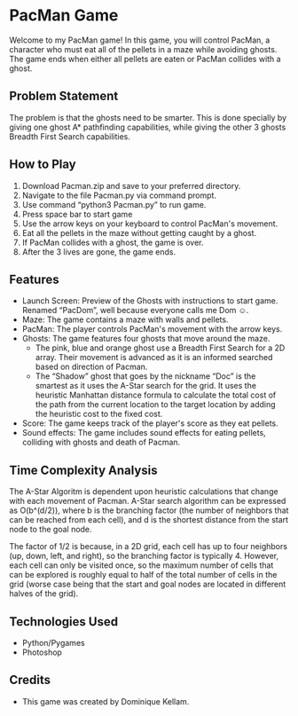 # PacMan Game
Welcome to my PacMan game! In this game, you will control PacMan, a character who
must eat all of the pellets in a maze while avoiding ghosts. The game ends when either
all pellets are eaten or PacMan collides with a ghost.
## Problem Statement
The problem is that the ghosts need to be smarter. This is done specially by giving one
ghost A* pathfinding capabilities, while giving the other 3 ghosts Breadth First Search
capabilities.
## How to Play
1. Download Pacman.zip and save to your preferred directory.
2. Navigate to the file Pacman.py via command prompt.
3. Use command “python3 Pacman.py” to run game.
4. Press space bar to start game
5. Use the arrow keys on your keyboard to control PacMan's movement.
6. Eat all the pellets in the maze without getting caught by a ghost.
7. If PacMan collides with a ghost, the game is over.
8. After the 3 lives are gone, the game ends.
## Features
* Launch Screen: Preview of the Ghosts with instructions to start game. Renamed
“PacDom”, well because everyone calls me Dom ☺.
* Maze: The game contains a maze with walls and pellets.
* PacMan: The player controls PacMan's movement with the arrow keys.
* Ghosts: The game features four ghosts that move around the maze.
  * The pink, blue and orange ghost use a Breadth First Search for a 2D array.
Their movement is advanced as it is an informed searched based on
direction of Pacman.
  * The “Shadow” ghost that goes by the nickname “Doc” is the smartest as it
uses the A-Star search for the grid. It uses the heuristic Manhattan
distance formula to calculate the total cost of the path from the current
location to the target location by adding the heuristic cost to the fixed
cost.
* Score: The game keeps track of the player's score as they eat pellets.
* Sound effects: The game includes sound effects for eating pellets, colliding with
ghosts and death of Pacman.
## Time Complexity Analysis
The A-Star Algoritm is dependent upon heuristic calculations that change with each
movement of Pacman. A-Star search algorithm can be expressed as O(b^(d/2)), where b
is the branching factor (the number of neighbors that can be reached from each cell),
and d is the shortest distance from the start node to the goal node.

The factor of 1/2 is because, in a 2D grid, each cell has up to four neighbors (up, down,
left, and right), so the branching factor is typically 4. However, each cell can only be
visited once, so the maximum number of cells that can be explored is roughly equal to
half of the total number of cells in the grid (worse case being that the start and goal
nodes are located in different halves of the grid).
## Technologies Used
* Python/Pygames
* Photoshop
## Credits
* This game was created by Dominique Kellam.
